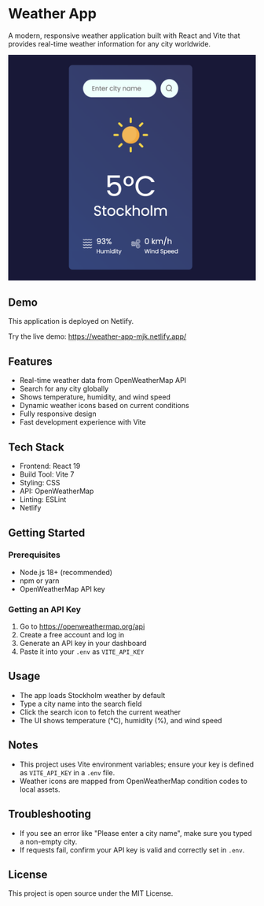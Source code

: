# Weather App

A modern, responsive weather application built with React and Vite that provides real-time weather information for any city worldwide.

![Weather App](./src/assets/weather-app.png)

## Demo

This application is deployed on Netlify.

Try the live demo: https://weather-app-mjk.netlify.app/

## Features

- Real-time weather data from OpenWeatherMap API
- Search for any city globally
- Shows temperature, humidity, and wind speed
- Dynamic weather icons based on current conditions
- Fully responsive design
- Fast development experience with Vite

## Tech Stack

- Frontend: React 19
- Build Tool: Vite 7
- Styling: CSS
- API: OpenWeatherMap
- Linting: ESLint
- Netlify

## Getting Started

### Prerequisites
- Node.js 18+ (recommended)
- npm or yarn
- OpenWeatherMap API key

### Getting an API Key
1. Go to https://openweathermap.org/api
2. Create a free account and log in
3. Generate an API key in your dashboard
4. Paste it into your `.env` as `VITE_API_KEY`

## Usage
- The app loads Stockholm weather by default
- Type a city name into the search field
- Click the search icon to fetch the current weather
- The UI shows temperature (°C), humidity (%), and wind speed

## Notes
- This project uses Vite environment variables; ensure your key is defined as `VITE_API_KEY` in a `.env` file.
- Weather icons are mapped from OpenWeatherMap condition codes to local assets.

## Troubleshooting
- If you see an error like "Please enter a city name", make sure you typed a non-empty city.
- If requests fail, confirm your API key is valid and correctly set in `.env`.

## License
This project is open source under the MIT License.
